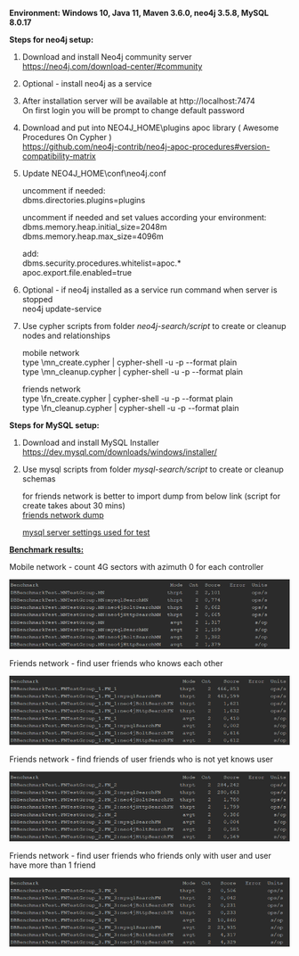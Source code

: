 **Environment: Windows 10, Java 11, Maven 3.6.0, neo4j 3.5.8, MySQL 8.0.17**

**Steps for neo4j setup:**

1. Download and install Neo4j community server<br>
   https://neo4j.com/download-center/#community
   
2. Optional - install neo4j as a service

3. After installation server will be available at http://localhost:7474<br>
   On first login you will be prompt to change default password
   
4. Download and put into NEO4J_HOME\plugins apoc library ( Awesome Procedures On Cypher )<br>
   https://github.com/neo4j-contrib/neo4j-apoc-procedures#version-compatibility-matrix
   
5. Update NEO4J_HOME\conf\neo4j.conf
   
   uncomment if needed:<br>
   dbms.directories.plugins=plugins
   
   uncomment if needed and set values according your environment:<br>
   dbms.memory.heap.initial_size=2048m<br>
   dbms.memory.heap.max_size=4096m
   
   add:<br>
   dbms.security.procedures.whitelist=apoc.*<br>
   apoc.export.file.enabled=true
   
6. Optional - if neo4j installed as a service run command when server is stopped<br>
   neo4j update-service
   
7. Use cypher scripts from folder _neo4j-search/script_ to create or cleanup nodes and relationships

   mobile network<br>
   type <path-to>\mn_create.cypher | cypher-shell -u <username> -p <password> --format plain<br>
   type <path-to>\mn_cleanup.cypher | cypher-shell -u <username> -p <password> --format plain
   
   friends network<br>
   type <path-to>\fn_create.cypher | cypher-shell -u <username> -p <password> --format plain<br>
   type <path-to>\fn_cleanup.cypher | cypher-shell -u <username> -p <password> --format plain
 
**Steps for MySQL setup:**

1. Download and install MySQL Installer<br>
   https://dev.mysql.com/downloads/windows/installer/
   
2. Use mysql scripts from folder _mysql-search/script_ to create or cleanup schemas
	
	for friends network is better to import dump from below link (script for create takes about 30 mins)<br>
	[friends network dump](https://drive.google.com/open?id=1f1PIzBRK2PH-EmeNN5iyvfvXhdChUXJZ)
	
	[mysql server settings used for test](https://drive.google.com/open?id=1nvF4XyQOKvAEPfQI_NApdwcv2VK7Ahzg)
   


[**Benchmark results:**](#results)

Mobile network - count 4G sectors with azimuth 0 for each controller

![](db-benchmark-test/images/mn_result.png)

Friends network - find user friends who knows each other

![](db-benchmark-test/images/fn_1_result.png)

Friends network - find friends of user friends who is not yet knows user

![](db-benchmark-test/images/fn_2_result.png)

Friends network - find user friends who friends only with user and user have more than 1 friend

![](db-benchmark-test/images/fn_3_result.png)
